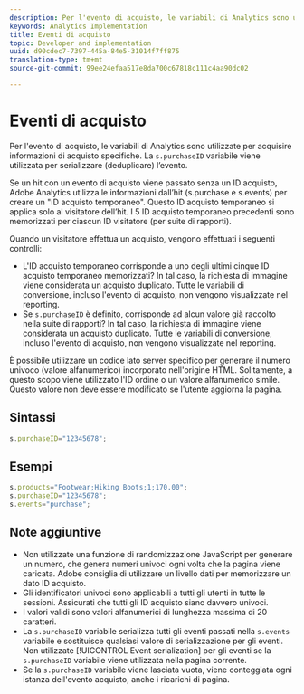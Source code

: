 ```yaml
---
description: Per l'evento di acquisto, le variabili di Analytics sono utilizzate per acquisire informazioni di acquisto specifiche. La variabile s.purchaseID viene utilizzata per serializzare (deduplicare) l’evento.
keywords: Analytics Implementation
title: Eventi di acquisto
topic: Developer and implementation
uuid: d90cdec7-7397-445a-84e5-31014f7ff875
translation-type: tm+mt
source-git-commit: 99ee24efaa517e8da700c67818c111c4aa90dc02

---
```



# Eventi di acquisto

Per l'evento di acquisto, le variabili di Analytics sono utilizzate per acquisire informazioni di acquisto specifiche. La `s.purchaseID` variabile viene utilizzata per serializzare (deduplicare) l’evento.

Se un hit con un evento di acquisto viene passato senza un ID acquisto, Adobe Analytics utilizza le informazioni dall’hit (s.purchase e s.events) per creare un "ID acquisto temporaneo". Questo ID acquisto temporaneo si applica solo al visitatore dell’hit. I 5 ID acquisto temporaneo precedenti sono memorizzati per ciascun ID visitatore (per suite di rapporti).

Quando un visitatore effettua un acquisto, vengono effettuati i seguenti controlli:

* L'ID acquisto temporaneo corrisponde a uno degli ultimi cinque ID acquisto temporaneo memorizzati? In tal caso, la richiesta di immagine viene considerata un acquisto duplicato. Tutte le variabili di conversione, incluso l'evento di acquisto, non vengono visualizzate nel reporting.
* Se `s.purchaseID` è definito, corrisponde ad alcun valore già raccolto nella suite di rapporti? In tal caso, la richiesta di immagine viene considerata un acquisto duplicato. Tutte le variabili di conversione, incluso l'evento di acquisto, non vengono visualizzate nel reporting.

È possibile utilizzare un codice lato server specifico per generare il numero univoco (valore alfanumerico) incorporato nell'origine HTML. Solitamente, a questo scopo viene utilizzato l'ID ordine o un valore alfanumerico simile. Questo valore non deve essere modificato se l'utente aggiorna la pagina.

## Sintassi

```js
s.purchaseID="12345678";
```

## Esempi

```js
s.products="Footwear;Hiking Boots;1;170.00";
s.purchaseID="12345678";
s.events="purchase";
```

## Note aggiuntive

* Non utilizzate una funzione di randomizzazione JavaScript per generare un numero, che genera numeri univoci ogni volta che la pagina viene caricata. Adobe consiglia di utilizzare un livello dati per memorizzare un dato ID acquisto.
* Gli identificatori univoci sono applicabili a tutti gli utenti in tutte le sessioni. Assicurati che tutti gli ID acquisto siano davvero univoci.
* I valori validi sono valori alfanumerici di lunghezza massima di 20 caratteri.
* La `s.purchaseID` variabile serializza tutti gli eventi passati nella `s.events` variabile e sostituisce qualsiasi valore di serializzazione per gli eventi. Non utilizzate [!UICONTROL Event serialization] per gli eventi se la `s.purchaseID` variabile viene utilizzata nella pagina corrente.
* Se la `s.purchaseID` variabile viene lasciata vuota, viene conteggiata ogni istanza dell'evento acquisto, anche i ricarichi di pagina.
